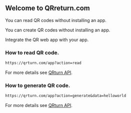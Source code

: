 ## Welcome to QRreturn.com

You can read QR codes without installing an app.

You can create QR codes without installing an app.

Integrate the QR web app with your app.

### How to read QR code.

```markdown
https://qrturn.com/app?action=read
```

For more details see [QRturn API](https://qrturn.com/api).

### How to generate QR code.

```markdown
https://qrturn.com/app?action=generate&data=helloworld
```

For more details see [QRturn API](https://qrturn.com/api).
